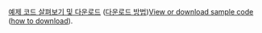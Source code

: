 <span data-ttu-id="c77d2-101">[예제 코드 살펴보기 및 다운로드](https://github.com/dotnet/AspNetCore.Docs/tree/master/aspnetcore/tutorials/first-mvc-app/start-mvc/sample) ([다운로드 방법](xref:index#how-to-download-a-sample))</span><span class="sxs-lookup"><span data-stu-id="c77d2-101">[View or download sample code](https://github.com/dotnet/AspNetCore.Docs/tree/master/aspnetcore/tutorials/first-mvc-app/start-mvc/sample) ([how to download](xref:index#how-to-download-a-sample)).</span></span>